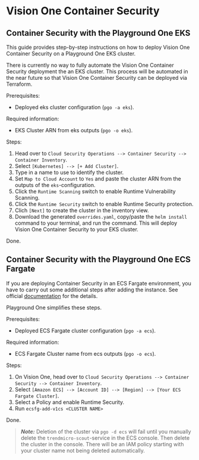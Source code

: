 # Vision One Container Security

## Container Security with the Playground One EKS

This guide provides step-by-step instructions on how to deploy Vision One Container Security on a Playground One EKS cluster.

There is currently no way to fully automate the Vision One Container Security deployment the an EKS cluster. This process will be automated in the near future so that Vision One Container Security can be deployed via Terraform.

Prerequisites:

- Deployed eks cluster configuration (`pgo -a eks`).

Required information:

- EKS Cluster ARN from eks outputs (`pgo -o eks`).

Steps:

1. Head over to `Cloud Security Operations --> Container Security --> Container Inventory`.
2. Select `[Kubernetes] --> [+ Add Cluster]`.
3. Type in a name to use to identify the cluster.
4. Set `Map to Cloud Account` to `Yes` and paste the cluster ARN from the outputs of the `eks`-configuration.
5. Click the `Runtime Scanning` switch to enable Runtime Vulnerability Scanning.
6. Click the `Runtime Security` switch to enable Runtime Security protection.
7. Clich `[Next]` to create the cluster in the inventory view.
8. Download the generated `overrides.yaml`, copy/paste the `helm install` command to your terminal, and run the command. This will deploy Vision One Container Security to your EKS cluster.

Done.

## Container Security with the Playground One ECS Fargate

If you are deploying Container Security in an ECS Fargate environment, you have to carry out some additional steps after adding the instance. See official [documentation](https://docs.trendmicro.com/en-us/enterprise/trend-vision-one/cloudsecurityoperati/about-container-secu/next-steps/containerinventory/ecs-fargate-deployme/ecs-fargate-add.aspx) for the details.

Playground One simplifies these steps.

Prerequisites:

- Deployed ECS Fargate cluster configuration (`pgo -a ecs`).

Required information:

- ECS Fargate Cluster name from ecs outputs (`pgo -o ecs`).

Steps:

1. On Vision One, head over to `Cloud Security Operations --> Container Security --> Container Inventory`.
2. Select `[Amazon ECS] --> [Account ID] --> [Region] --> [Your ECS Fargate Cluster]`.
3. Select a Policy and enable Runtime Security.
4. Run `ecsfg-add-v1cs <CLUSTER NAME>`

Done.

> ***Note:*** Deletion of the cluster via `pgo -d ecs` will fail until you manually delete the `trendmicro-scout`-service in the ECS console. Then delete the cluster in the console. There will be an IAM policy starting with your cluster name not being deleted automatically.
